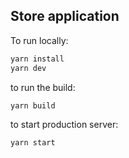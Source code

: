 ## Store application

To run locally:

```bash
yarn install
yarn dev
```

to run the build:

```bash
yarn build
```

to start production server:

```bash
yarn start
```

